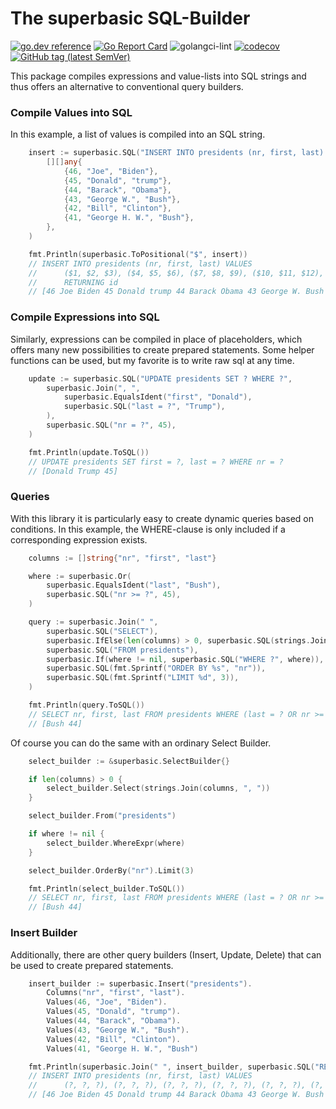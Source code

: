 # The superbasic SQL-Builder

[![go.dev reference](https://img.shields.io/badge/go.dev-reference-007d9c?logo=go&logoColor=white)](https://pkg.go.dev/github.com/wroge/superbasic)
[![Go Report Card](https://goreportcard.com/badge/github.com/wroge/superbasic)](https://goreportcard.com/report/github.com/wroge/superbasic)
![golangci-lint](https://github.com/wroge/superbasic/workflows/golangci-lint/badge.svg)
[![codecov](https://codecov.io/gh/wroge/superbasic/branch/main/graph/badge.svg?token=SBSedMOGHR)](https://codecov.io/gh/wroge/superbasic)
[![GitHub tag (latest SemVer)](https://img.shields.io/github/tag/wroge/superbasic.svg?style=social)](https://github.com/wroge/superbasic/tags)

This package compiles expressions and value-lists into SQL strings and thus offers an alternative to conventional query builders.

### Compile Values into SQL

In this example, a list of values is compiled into an SQL string.

[embedmd]:# (example/main.go /[ \t]insert :=/ /Bush]/)
```go
	insert := superbasic.SQL("INSERT INTO presidents (nr, first, last) VALUES ? RETURNING id",
		[][]any{
			{46, "Joe", "Biden"},
			{45, "Donald", "trump"},
			{44, "Barack", "Obama"},
			{43, "George W.", "Bush"},
			{42, "Bill", "Clinton"},
			{41, "George H. W.", "Bush"},
		},
	)

	fmt.Println(superbasic.ToPositional("$", insert))
	// INSERT INTO presidents (nr, first, last) VALUES
	// 		($1, $2, $3), ($4, $5, $6), ($7, $8, $9), ($10, $11, $12), ($13, $14, $15), ($16, $17, $18)
	//		RETURNING id
	// [46 Joe Biden 45 Donald trump 44 Barack Obama 43 George W. Bush 42 Bill Clinton 41 George H. W. Bush]
```

### Compile Expressions into SQL

Similarly, expressions can be compiled in place of placeholders, which offers many new possibilities to create prepared statements. Some helper functions can be used, but my favorite is to write raw sql at any time.

[embedmd]:# (example/main.go /[ \t]update :=/ /45]/)
```go
	update := superbasic.SQL("UPDATE presidents SET ? WHERE ?",
		superbasic.Join(", ",
			superbasic.EqualsIdent("first", "Donald"),
			superbasic.SQL("last = ?", "Trump"),
		),
		superbasic.SQL("nr = ?", 45),
	)

	fmt.Println(update.ToSQL())
	// UPDATE presidents SET first = ?, last = ? WHERE nr = ?
	// [Donald Trump 45]
```

### Queries

With this library it is particularly easy to create dynamic queries based on conditions. In this example, the WHERE-clause is only included if a corresponding expression exists.

[embedmd]:# (example/main.go /[ \t]columns :=/ /44]/)
```go
	columns := []string{"nr", "first", "last"}

	where := superbasic.Or(
		superbasic.EqualsIdent("last", "Bush"),
		superbasic.SQL("nr >= ?", 45),
	)

	query := superbasic.Join(" ",
		superbasic.SQL("SELECT"),
		superbasic.IfElse(len(columns) > 0, superbasic.SQL(strings.Join(columns, ", ")), superbasic.SQL("*")),
		superbasic.SQL("FROM presidents"),
		superbasic.If(where != nil, superbasic.SQL("WHERE ?", where)),
		superbasic.SQL(fmt.Sprintf("ORDER BY %s", "nr")),
		superbasic.SQL(fmt.Sprintf("LIMIT %d", 3)),
	)

	fmt.Println(query.ToSQL())
	// SELECT nr, first, last FROM presidents WHERE (last = ? OR nr >= ?) ORDER BY nr LIMIT 3
	// [Bush 44]
```

Of course you can do the same with an ordinary Select Builder.

[embedmd]:# (example/main.go /[ \t]select_builder :=/ /44]/)
```go
	select_builder := &superbasic.SelectBuilder{}

	if len(columns) > 0 {
		select_builder.Select(strings.Join(columns, ", "))
	}

	select_builder.From("presidents")

	if where != nil {
		select_builder.WhereExpr(where)
	}

	select_builder.OrderBy("nr").Limit(3)

	fmt.Println(select_builder.ToSQL())
	// SELECT nr, first, last FROM presidents WHERE (last = ? OR nr >= ?) ORDER BY nr LIMIT 3
	// [Bush 44]
```

### Insert Builder

Additionally, there are other query builders (Insert, Update, Delete) that can be used to create prepared statements.

[embedmd]:# (example/main.go /[ \t]insert_builder :=/ /Bush]/)
```go
	insert_builder := superbasic.Insert("presidents").
		Columns("nr", "first", "last").
		Values(46, "Joe", "Biden").
		Values(45, "Donald", "trump").
		Values(44, "Barack", "Obama").
		Values(43, "George W.", "Bush").
		Values(42, "Bill", "Clinton").
		Values(41, "George H. W.", "Bush")

	fmt.Println(superbasic.Join(" ", insert_builder, superbasic.SQL("RETURNING id")).ToSQL())
	// INSERT INTO presidents (nr, first, last) VALUES
	// 		(?, ?, ?), (?, ?, ?), (?, ?, ?), (?, ?, ?), (?, ?, ?), (?, ?, ?) RETURNING id
	// [46 Joe Biden 45 Donald trump 44 Barack Obama 43 George W. Bush 42 Bill Clinton 41 George H. W. Bush]
```
